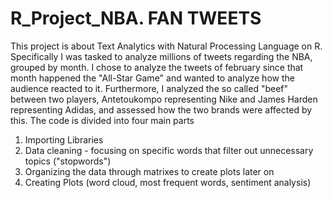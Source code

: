 # R_Project_NBA. FAN TWEETS
This project is about Text Analytics with Natural Processing Language on R. Specifically I was tasked to analyze millions of tweets regarding the NBA, grouped by month. I chose to analyze the tweets of february since that month happened the "All-Star Game" and wanted to analyze how the audience reacted to it. Furthermore, I analyzed the so called "beef" between two players, Antetoukompo representing Nike and James Harden representing Adidas, and assessed how the two brands were affected by this.
The code is divided into four main parts
1. Importing Libraries
2. Data cleaning - focusing on specific words that filter out unnecessary topics ("stopwords")
3. Organizing the data through matrixes to create plots later on
4. Creating Plots (word cloud, most frequent words, sentiment analysis)

